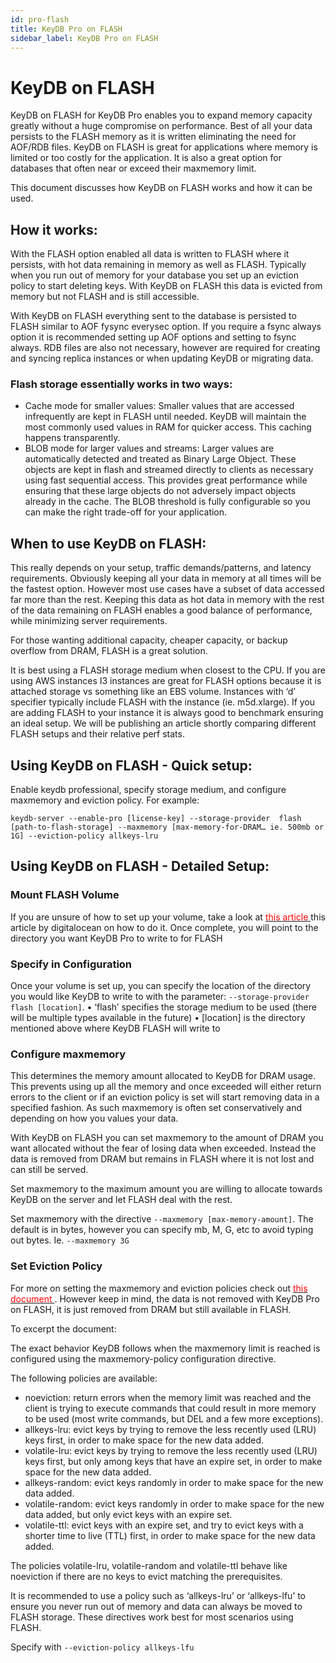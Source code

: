 ```yaml
---
id: pro-flash          
title: KeyDB Pro on FLASH
sidebar_label: KeyDB Pro on FLASH
---
```


# KeyDB on FLASH

KeyDB on FLASH for KeyDB Pro enables you to expand memory capacity greatly without a huge compromise on performance. Best of all your data persists to the FLASH memory as it is written eliminating the need for AOF/RDB files. KeyDB on FLASH is great for applications where memory is limited or too costly for the application. It is also a great option for databases that often near or exceed their maxmemory limit. 

This document discusses how KeyDB on FLASH works and how it can be used.

## How it works:

With the FLASH option enabled all data is written to FLASH where it persists, with hot data remaining in memory as well as FLASH. Typically when you run out of memory for your database you set up an eviction policy to start deleting keys. With KeyDB on FLASH this data is evicted from memory but not FLASH and is still accessible.

With KeyDB on FLASH everything sent to the database is persisted to FLASH similar to AOF fysync everysec option. If you require a fsync always option it is recommended setting up AOF options and setting to fsync always. RDB files are also not necessary, however are required for creating and syncing replica instances or when updating KeyDB or migrating data.

### Flash storage essentially works in two ways:

* Cache mode for smaller values: Smaller values that are accessed infrequently are kept in FLASH until needed.  KeyDB will maintain the most commonly used values in RAM for quicker access.  This caching happens transparently.
* BLOB mode for larger values and streams: Larger values are automatically detected and treated as Binary Large Object.  These objects are kept in flash and streamed directly to clients as necessary using fast sequential access.  This provides great performance while ensuring that these large objects do not adversely impact objects already in the cache. The BLOB threshold is fully configurable so you can make the right trade-off for your application.  

## When to use KeyDB on FLASH:

This really depends on your setup, traffic demands/patterns, and latency requirements. Obviously keeping all your data in memory at all times will be the fastest option. However most use cases have a subset of data accessed far more than the rest. Keeping this data as hot data in memory with the rest of the data remaining on FLASH enables a good balance of performance, while minimizing server requirements.

For those wanting additional capacity, cheaper capacity, or backup overflow from DRAM, FLASH is a great solution.

It is best using a FLASH storage medium when closest to the CPU. If you are using AWS instances I3 instances are great for FLASH options because it is attached storage vs something like an EBS volume. Instances with ‘d’ specifier typically include FLASH with the instance (ie. m5d.xlarge). If you are adding FLASH to your instance it is always good to benchmark ensuring an ideal setup. We will be publishing an article shortly comparing different FLASH setups and their relative perf stats.

## Using KeyDB on FLASH - Quick setup: 

Enable keydb professional, specify storage medium, and configure maxmemory and eviction policy. For example:
``` 
keydb-server --enable-pro [license-key] --storage-provider  flash  [path-to-flash-storage] --maxmemory [max-memory-for-DRAM… ie. 500mb or 1G] --eviction-policy allkeys-lru
```

## Using KeyDB on FLASH - Detailed Setup:

### Mount FLASH Volume

If you are unsure of how to set up your volume, take a look at <a href="https://www.digitalocean.com/community/tutorials/how-to-partition-and-format-storage-devices-in-linux"><span style="color:red"> this article </span></a>this article by digitalocean on how to do it. Once complete, you will point to the directory you want KeyDB Pro to write to for FLASH

### Specify in Configuration

Once your volume is set up, you can specify the location of the directory you would like KeyDB to write to with the parameter: `--storage-provider flash [location]`. 
•	‘flash’ specifies the storage medium to be used (there will be multiple types available in the future)
•	[location] is the directory mentioned above where KeyDB FLASH will write to

### Configure maxmemory

This determines the memory amount allocated to KeyDB for DRAM usage. This prevents using up all the memory and once exceeded will either return errors to the client or if an eviction policy is set will start removing data in a specified fashion. As such maxmemory is often set conservatively and depending on how you values your data.

With KeyDB on FLASH you can set maxmemory to the amount of DRAM you want allocated without the fear of losing data when exceeded. Instead the data is removed from DRAM but remains in FLASH where it is not lost and can still be served.

Set maxmemory to the maximum amount you are willing to allocate towards KeyDB on the server and let FLASH deal with the rest.

Set maxmemory with the directive `--maxmemory [max-memory-amount]`. The default is in bytes, however you can specify mb, M, G, etc to avoid typing out bytes. Ie. `--maxmemory 3G`

### Set Eviction Policy

For more on setting the maxmemory and eviction policies check out <a href="https://docs.keydb.dev/docs/lru-cache/"><span style="color:red"> this document </span></a>. However keep in mind, the data is not removed with KeyDB Pro on FLASH, it is just removed from DRAM but still available in FLASH.

To excerpt the document:

The exact behavior KeyDB follows when the maxmemory limit is reached is configured using the maxmemory-policy configuration directive.

The following policies are available:
* noeviction: return errors when the memory limit was reached and the client is trying to execute commands that could result in more memory to be used (most write commands, but DEL and a few more exceptions).
* allkeys-lru: evict keys by trying to remove the less recently used (LRU) keys first, in order to make space for the new data added.
* volatile-lru: evict keys by trying to remove the less recently used (LRU) keys first, but only among keys that have an expire set, in order to make space for the new data added.
* allkeys-random: evict keys randomly in order to make space for the new data added.
* volatile-random: evict keys randomly in order to make space for the new data added, but only evict keys with an expire set.
* volatile-ttl: evict keys with an expire set, and try to evict keys with a shorter time to live (TTL) first, in order to make space for the new data added.

The policies volatile-lru, volatile-random and volatile-ttl behave like noeviction if there are no keys to evict matching the prerequisites.

It is recommended to use a policy such as ‘allkeys-lru’ or ‘allkeys-lfu’ to ensure you never run out of memory and data can always be moved to FLASH storage. These directives work best for most scenarios using FLASH.

Specify with `--eviction-policy allkeys-lfu`

